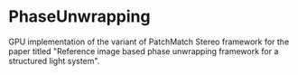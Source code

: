 # PhaseUnwrapping
GPU implementation of the variant of PatchMatch Stereo framework for the paper titled "Reference image based phase unwrapping framework for a structured light system".

